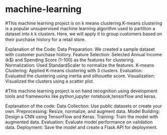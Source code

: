 # machine-learning
#This machine learning project is on k means clustering.K-means clustering is a popular unsupervised machine learning algorithm used to partition a dataset into  𝑘 k clusters. Here, we will apply it to group customers based on their purchase history for a retail store.

Explanation of the Code:
Data Preparation: We created a sample dataset with customer purchase history.
Feature Selection: Selected Annual Income (k$) and Spending Score (1-100) as the features for clustering.
Normalization: Used StandardScaler to normalize the features.
K-means Clustering: Applied K-means clustering with 3 clusters.
Evaluation: Evaluated the clustering using inertia and silhouette score.
Visualization: Visualized the clusters using a scatter plot.


#This machine learning project is on hand recognition using development tools and frameworks like python,jupyter notebook,tensorflow and keras.

Explanation of the code:
Data Collection: Use public datasets or create your own.
Preprocessing: Resize, normalize, and augment data.
Model Building: Design a CNN using TensorFlow and Keras.
Training: Train the model with augmented data.
Evaluation: Evaluate model performance on validation data.
Deployment: Save the model and create a Flask API for deployment.
